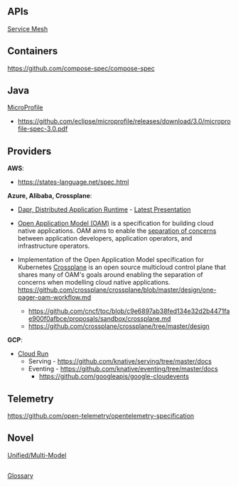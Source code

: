 ## APIs
  
[Service Mesh](https://github.com/servicemeshinterface/smi-spec)


## Containers

https://github.com/compose-spec/compose-spec

## Java

[MicroProfile](https://wiki.eclipse.org/MicroProfile)
* https://github.com/eclipse/microprofile/releases/download/3.0/microprofile-spec-3.0.pdf

## Providers

**AWS**:

  * https://states-language.net/spec.html

**Azure, Alibaba, Crossplane**: 
  * [Dapr, Distributed Application Runtime](https://dapr.io/) - [Latest Presentation](https://github.com/dapr/docs/blob/master/presentations/Dapr%20Presentation%20Deck.pptx)

  * [Open Application Model (OAM)](https://github.com/oam-dev/spec) is a specification for building cloud native applications. OAM aims to enable the [separation of concerns](https://github.com/oam-dev/spec/blob/d16d5add/introduction.md) between application developers, application operators, and infrastructure operators.
  
  * Implementation of the Open Application Model specification for Kubernetes 
 [Crossplane](https://crossplane.io/) is an open source multicloud control plane that shares many of OAM's goals around enabling the separation of concerns when modelling cloud native applications. https://github.com/crossplane/crossplane/blob/master/design/one-pager-oam-workflow.md
    * https://github.com/cncf/toc/blob/c9e6897ab38fed134e32d2b4471fae900f0afbce/proposals/sandbox/crossplane.md
    * https://github.com/crossplane/crossplane/tree/master/design

**GCP**: 
* [Cloud Run](https://cloud.run)
  * Serving - https://github.com/knative/serving/tree/master/docs
  * Eventing - https://github.com/knative/eventing/tree/master/docs
    * https://github.com/googleapis/google-cloudevents

## Telemetry
https://github.com/open-telemetry/opentelemetry-specification

## Novel

[Unified/Multi-Model](http://www.mm-adt.org/)

##

[Glossary](Terminology.md)
